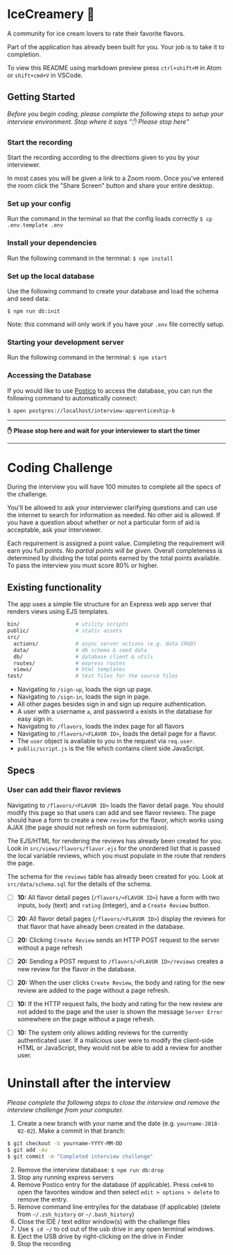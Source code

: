 # IceCreamery 🍦

A community for ice cream lovers to rate their favorite flavors.

Part of the application has already been built for you. Your job is to take it to completion.

To view this README using markdown preview press `ctrl+shift+M` in Atom or `shift+cmd+V` in VSCode.

## Getting Started

_Before you begin coding, please complete the following steps to setup your interview environment. Stop where it says "✋ Please stop here"_

### Start the recording

Start the recording according to the directions given to you by your interviewer.

In most cases you will be given a link to a Zoom room. Once you've entered the room click the "Share Screen" button and share your entire desktop.

### Set up your config

Run the command in the terminal so that the config loads correctly
`$ cp .env.template .env`

### Install your dependencies

Run the following command in the terminal:
`$ npm install`

### Set up the local database

Use the following command to create your database and load the schema and seed data:

`$ npm run db:init`

Note: this command will only work if you have your `.env` file correctly setup.

### Starting your development server

Run the following command in the terminal:
`$ npm start`

### Accessing the Database

If you would like to use [Postico](https://eggerapps.at/postico) to access the database, you can run the following command to automatically connect:

`$ open postgres://localhost/interview-apprenticeship-b`

---

**✋ Please stop here and wait for your interviewer to start the timer**

---

# Coding Challenge

During the interview you will have 100 minutes to complete all the specs of the challenge.

You'll be allowed to ask your interviewer clarifying questions and can use the internet to search for information as needed. No other aid is allowed. If you have a question about whether or not a particular form of aid is acceptable, ask your interviewer.

Each requirement is assigned a point value. Completing the requirement will earn you full points. _No partial points will be given._ Overall completeness is determined by dividing the total points earned by the total points available. To pass the interview you must score 80% or higher.

## Existing functionality

The app uses a simple file structure for an Express web app server that renders views using EJS templates.

```sh
bin/                  # utility scripts
public/               # static assets
src/
  actions/            # async server actions (e.g. data CRUD)
  data/               # db schema & seed data
  db/                 # database client & utils
  routes/             # express routes
  views/              # html templates
test/                 # test files for the source files
```

- Navigating to `/sign-up`, loads the sign up page.
- Navigating to `/sign-in`, loads the sign in page.
- All other pages besides sign in and sign up require authentication.
- A user with a username `a`, and password `a` exists in the database for easy sign in.
- Navigating to `/flavors`, loads the index page for all flavors
- Navigating to `/flavors/<FLAVOR ID>`, loads the detail page for a flavor.
- The `user` object is available to you in the request via `req.user`.
- `public/script.js` is the file which contains client side JavaScript.

## Specs

### User can add their flavor reviews

Navigating to `/flavors/<FLAVOR ID>` loads the flavor detail page. You should modify this page so that users can add and see flavor reviews. The page should have a form to create a new `review` for the flavor, which works using AJAX (the page should not refresh on form submission).

The EJS/HTML for rendering the reviews has already been created for you. Look in `src/views/flavors/flavor.ejs` for the unordered list that is passed the local variable reviews, which you must populate in the route that renders the page.

The schema for the `reviews` table has already been created for you. Look at `src/data/schema.sql` for the details of the schema.


- [ ] __10:__ All flavor detail pages (`/flavors/<FLAVOR ID>`) have a form with two inputs, `body` (text) and `rating` (integer), and a `Create Review` button.
- [ ] __20:__ All flavor detail pages (`/flavors/<FLAVOR ID>`) display the reviews for that flavor that have already been created in the database.
- [ ] __20:__ Clicking `Create Review` sends an HTTP POST request to the server without a page refresh
- [ ] __20:__ Sending a POST request to `/flavors/<FLAVOR ID>/reviews` creates a new review for the flavor in the database.
- [ ] __20:__ When the user clicks `Create Review`, the body and rating for the new review are added to the page without a page refresh.
- [ ] __10:__ If the HTTP request fails, the body and rating for the new review are not added to the page and the user is shown the message `Server Error` somewhere on the page without a page refresh.
- [ ] __10:__ The system only allows adding reviews for the currently authenticated user. If a malicious user were to modify the client-side HTML or JavaScript, they would not be able to add a review for another user.


# Uninstall after the interview

_Please complete the following steps to close the interview and remove the interview challenge from your computer._

1. Create a new branch with your name and the date (e.g. `yourname-2018-02-02`). Make a commit in that branch:
```sh
$ git checkout -b yourname-YYYY-MM-DD
$ git add -Av
$ git commit -m "Completed interview challenge"
```

2. Remove the interview database: `$ npm run db:drop`
3. Stop any running express servers
4. Remove Postico entry for the database (if applicable). Press `cmd+N` to open the favorites window and then select `edit > options > delete` to remove the entry.
5. Remove command line entry/ies for the database (if applicable) (delete from `~/.zsh_history` or `~/.bash_history`)
6. Close the IDE / text editor window(s) with the challenge files
7. Use `$ cd ~/` to cd out of the usb drive in any open terminal windows.
8. Eject the USB drive by right-clicking on the drive in Finder
9. Stop the recording

